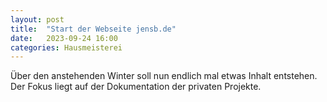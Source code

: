 ```yaml
---
layout: post
title:  "Start der Webseite jensb.de"
date:   2023-09-24 16:00
categories: Hausmeisterei
---
```

Über den anstehenden Winter soll nun endlich mal etwas Inhalt entstehen. Der Fokus liegt auf der Dokumentation der privaten Projekte.